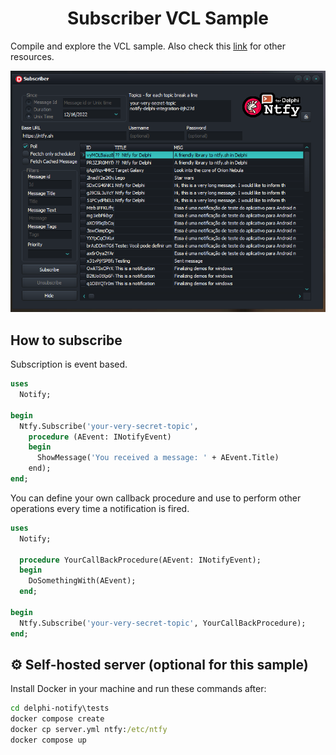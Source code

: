 <div align="center">

# Subscriber VCL Sample

</div>

Compile and explore the VCL sample. Also check this [link](https://github.com/p-samuel/delphi-notify/tree/dev-psamuel/sample/console/publisher) for other resources. 

<div align="center">
  <img src="./img/subscriber-vcl.png">
</div>


## How to subscribe

Subscription is event based.

``` pascal
uses
  Notify;

begin
  Ntfy.Subscribe('your-very-secret-topic', 
    procedure (AEvent: INotifyEvent)
    begin
      ShowMessage('You received a message: ' + AEvent.Title)
    end);
end;
```

You can define your own callback procedure and use to perform other operations every time a notification is fired. 

``` pascal
uses
  Notify;

  procedure YourCallBackProcedure(AEvent: INotifyEvent);
  begin
    DoSomethingWith(AEvent);
  end;

begin
  Ntfy.Subscribe('your-very-secret-topic', YourCallBackProcedure);
end;
```

## ⚙ Self-hosted server (optional for this sample)
Install Docker in your machine and run these commands after:

``` cmd
cd delphi-notify\tests
docker compose create
docker cp server.yml ntfy:/etc/ntfy
docker compose up
```